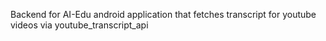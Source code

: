 Backend for AI-Edu android application that fetches transcript for youtube videos via youtube_transcript_api
